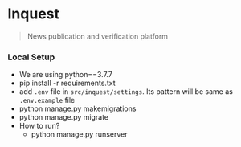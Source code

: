 # Inquest
> News publication and verification platform

### Local Setup
- We are using python==3.7.7
- pip install -r requirements.txt
- add `.env` file in `src/inquest/settings`. Its pattern will be same as `.env.example` file
- python manage.py makemigrations
- python manage.py migrate
- How to run?
  - python manage.py runserver
